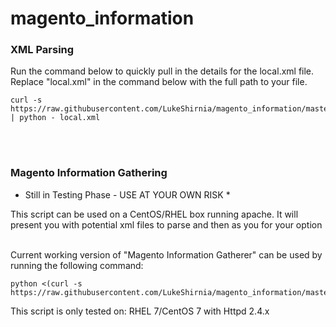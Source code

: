 # magento_information



### XML Parsing

Run the command below to quickly pull in the details for the local.xml file.
<br /> 
Replace "local.xml" in the command below with the full path to your file. 


```
curl -s https://raw.githubusercontent.com/LukeShirnia/magento_information/master/Parsing_XML.py | python - local.xml
```
<br />

<br />


### Magento Information Gathering

* Still in Testing Phase - USE AT YOUR OWN RISK *

This script can be used on a CentOS/RHEL box running apache. It will present you with potential xml files to parse and then as you for your option 

<br />
Current working version of "Magento Information Gatherer" can be used by running the following command:



```
python <(curl -s https://raw.githubusercontent.com/LukeShirnia/magento_information/master/magento_information_gathering.py)
```

This script is only tested on:
  RHEL 7/CentOS 7 with Httpd 2.4.x
